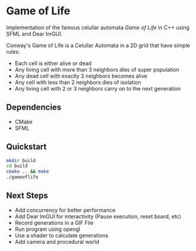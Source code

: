 # Game of Life

Implementation of the famous celullar automata *Game of Life* in C++ using SFML and Dear ImGUI.

Conway's Game of Life is a Celullar Automata in a 2D grid that have simple rules:

- Each cell is either alive or dead
- Any living cell with more than 3 neighbors dies of super population
- Any dead cell with exactly 3 neighbors becomes alive
- Any cell  with less than 2 neighbors dies of isolation
- Any living cell with 2 or 3 neighbors carry on to the next generation

## Dependencies

- CMake
- SFML

## Quickstart

```Bash
mkdir build
cd build
cmake .. && make
./gameoflife
```

## Next Steps

- Add concurrency for better performance
- Add Dear ImGUI for interactivity (Pause execution, reset board, etc)
- Record generations in a GIF File
- Run program using opengl
- Use a shader to calculate generations
- Add camera and procedural world